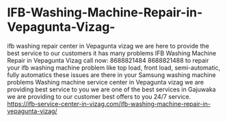# IFB-Washing-Machine-Repair-in-Vepagunta-Vizag-
ifb washing repair center in Vepagunta vizag we are here to provide the best service to our customers it has many problems  IFB Washing Machine Repair in Vepagunta Vizag  call now: 8688821484 8688821488 to repair your ifb washing machine problem like top load, front load, semi-automatic, fully automatics these issues are there in your Samsung washing machine problems Washing machine service center in Vepagunta vizag we are providing best service to you we are one of the best services in Gajuwaka we are providing to our customer best offers to you 24/7 service. https://ifb-service-center-in-vizag.com/ifb-washing-machine-repair-in-vepagunta-vizag/
